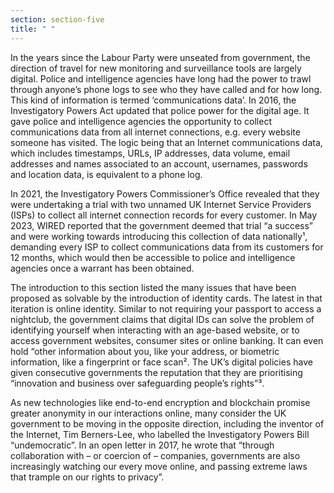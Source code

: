 ```yaml
---
section: section-five
title: " "
---
```

In the years since the Labour Party were unseated from government, the direction of travel for new monitoring and surveillance tools are largely digital. Police and intelligence agencies have long had the power to trawl through anyone’s phone logs to see who they have called and for how long. This kind of information is termed ‘communications data’. In 2016, the Investigatory Powers Act updated that police power for the digital age. It gave police and intelligence agencies the opportunity to collect communications data from all internet connections, e.g. every website someone has visited. The logic being that an Internet communications data, which includes timestamps, URLs, IP addresses, data volume, email addresses and names associated to an account, usernames, passwords and location data, is equivalent to a phone log.

In 2021, the Investigatory Powers Commissioner’s Office revealed that they were undertaking a trial with two unnamed UK Internet Service Providers (ISPs) to collect all internet connection records for every customer. In May 2023, WIRED reported that the government deemed that trial “a success” and were working towards introducing this collection of data nationally¹, demanding every ISP to collect communications data from its customers for 12 months, which would then be accessible to police and intelligence agencies once a warrant has been obtained.

The introduction to this section listed the many issues that have been proposed as solvable by the introduction of identity cards. The latest in that iteration is online identity. Similar to not requiring your passport to access a nightclub, the government claims that digital IDs can solve the problem of identifying yourself when interacting with an age-based website, or to access government websites, consumer sites or online banking. It can even hold “other information about you, like your address, or biometric information, like a fingerprint or face scan². The UK’s digital policies have given consecutive governments the reputation that they are prioritising “innovation and business over safeguarding people’s rights”³. 

As new technologies like end-to-end encryption and blockchain promise greater anonymity in our interactions online, many consider the UK government to be moving in the opposite direction, including the inventor of the Internet, Tim Berners-Lee, who labelled the Investigatory Powers Bill “undemocratic”. In an open letter in 2017, he wrote that “through collaboration with – or coercion of – companies, governments are also increasingly watching our every move online, and passing extreme laws that trample on our rights to privacy”.
